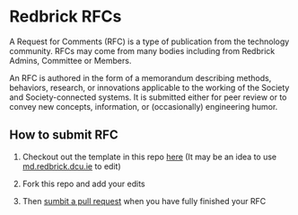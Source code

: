 # Redbrick RFCs

A Request for Comments (RFC) is a type of publication from the technology community. RFCs may come from many bodies including from Redbrick Admins, Committee or Members.

An RFC is authored in the form of a memorandum describing methods, behaviors, research, or innovations applicable to the working of the Society and Society-connected systems. It is submitted either for peer review or to convey new concepts, information, or (occasionally) engineering humor.

## How to submit RFC

1. Checkout out the template in this repo [here](https://github.com/gruunday/MasterDoc/blob/master/template.md) (It may be an idea to use [md.redbrick.dcu.ie](md.redbrick.dcu.ie) to edit)

2. Fork this repo and add your edits

3. Then [sumbit a pull request](https://help.github.com/en/articles/creating-a-pull-request) when you have fully finished your RFC
